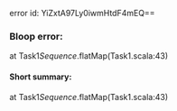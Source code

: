 error id: YiZxtA97Ly0iwmHtdF4mEQ==
### Bloop error:

at Task1$Sequence$.flatMap(Task1.scala:43)
#### Short summary: 

at Task1$Sequence$.flatMap(Task1.scala:43)